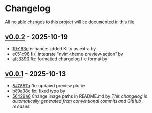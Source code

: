 # Changelog

All notable changes to this project will be documented in this file.

<!-- 
This changelog is automatically generated based on conventional commits.
Do not edit this file manually - it will be overwritten on the next release.
-->


## [v0.0.2](/compare/...v0.0.2) - 2025-10-19

- [19e183e](https://github.com/kuri-sun/yoda.nvim/commit/19e183e97b9b17a5918417cd5e571ea97ad28e7f) enhance: added Kitty as extra by 
- [e051c98](https://github.com/kuri-sun/yoda.nvim/commit/e051c98c1e64cebab9c368e1fcd81cc9ef9b5a75) fix: integrate "nvim-theme-preview-action" by 
- [afc3390](https://github.com/kuri-sun/yoda.nvim/commit/afc3390bada38dcba030faf1716a38fde8eda280) fix: formatted changelog file format by 

## [v0.0.1](/compare/...v0.0.1) - 2025-10-13

- [847887a](https://github.com/kuri-sun/yoda.nvim/commit/847887aa227c375ac9498862b2c043ba6793e9ee) fix: updated preview pic by 
- [b89a38c](https://github.com/kuri-sun/yoda.nvim/commit/b89a38c9f3d58cfc2fe7b350b42d0c1ddf66408c) fix: fixed typo by 
- [56429a6](https://github.com/kuri-sun/yoda.nvim/commit/56429a6d213883ad87e6817b0a9f5d368d931ac3) Change image paths in README.md by 
*This changelog is automatically generated from conventional commits and GitHub releases.*

